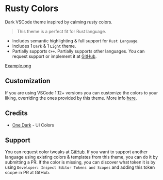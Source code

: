 # Rusty Colors

Dark VSCode theme inspired by calming rusty colors.

> This theme is a perfect fit for Rust language.

- Includes semantic highlighting & full support for `Rust Language`.
- Includes 1 `Dark` & 1 `Light` theme.
- Partially supports `C++`. Partially supports other languages. You can request support or implement it at [GitHub](https://github.com/IoaNNUwU/rusty-colors.git).

[Example.png](https://github.com/IoaNNUwU/rusty-colors/blob/master/img/Example.png)

## Customization

If you are using VSCode 1.12+ versions you can customize the colors to your liking, overriding the ones provided by this theme. More info [here](https://code.visualstudio.com/docs/getstarted/theme-color-reference).

## Credits

- [One Dark](https://github.com/akamud/vscode-theme-onedark) - UI Colors

## Support

You can request color tweaks at [GitHub](https://github.com/IoaNNUwU/rusty-colors.git). If you want to support another language using existing colors & templates from this theme, you can do it by submitting a PR. If the color is missing, you can discover what token it is by using `Developer: Inspect Editor Tokens and Scopes` and adding this token scope in PR at GitHub.